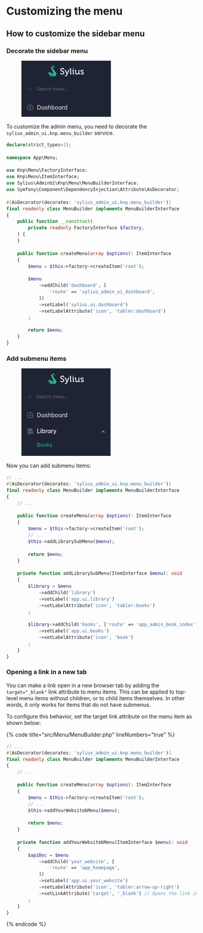 # Customizing the menu

## How to customize the sidebar menu

### Decorate the sidebar menu

<div data-full-width="false">

<figure><img src="../../.gitbook/assets/sidebar_menu.png" alt="Sidebar menu"></figure>

</div>

To customize the admin menu, you need to decorate the `sylius_admin_ui.knp.menu_builder` service.

```php
declare(strict_types=1);

namespace App\Menu;

use Knp\Menu\FactoryInterface;
use Knp\Menu\ItemInterface;
use Sylius\AdminUi\Knp\Menu\MenuBuilderInterface;
use Symfony\Component\DependencyInjection\Attribute\AsDecorator;

#[AsDecorator(decorates: 'sylius_admin_ui.knp.menu_builder')]
final readonly class MenuBuilder implements MenuBuilderInterface
{
    public function __construct(
        private readonly FactoryInterface $factory,
    ) {
    }

    public function createMenu(array $options): ItemInterface
    {
        $menu = $this->factory->createItem('root');

        $menu
            ->addChild('dashboard', [
                'route' => 'sylius_admin_ui_dashboard',
            ])
            ->setLabel('sylius.ui.dashboard')
            ->setLabelAttribute('icon', 'tabler:dashboard')
        ;

        return $menu;
    }
}
```

### Add submenu items

<div data-full-width="false">

<figure><img src="../../.gitbook/assets/submenu_items.png" alt="Submenu items"></figure>

</div>

Now you can add submenu items:

```php
// ...
#[AsDecorator(decorates: 'sylius_admin_ui.knp.menu_builder')]
final readonly class MenuBuilder implements MenuBuilderInterface
{
    // ...
    
    public function createMenu(array $options): ItemInterface
    {
        $menu = $this->factory->createItem('root');
        // ...
        $this->addLibrarySubMenu($menu);

        return $menu;
    }
    
    private function addLibrarySubMenu(ItemInterface $menu): void
    {
        $library = $menu
            ->addChild('library')
            ->setLabel('app.ui.library')
            ->setLabelAttribute('icon', 'tabler:books')
        ;

        $library->addChild('books', ['route' => 'app_admin_book_index'])
            ->setLabel('app.ui.books')
            ->setLabelAttribute('icon', 'book')
        ;
    }
}
```

### Opening a link in a new tab

You can make a link open in a new browser tab by adding the `target="_blank"` link attribute to menu items. This can be applied to top-level menu items without children, or to child items themselves. In other words, it only works for items that do not have submenus.

To configure this behavior, set the target link attribute on the menu item as shown below:

{% code title="src/Menu/MenuBuilder.php" lineNumbers="true" %}
```php
// ...
#[AsDecorator(decorates: 'sylius_admin_ui.knp.menu_builder')]
final readonly class MenuBuilder implements MenuBuilderInterface
{
    // ...

    public function createMenu(array $options): ItemInterface
    {
        $menu = $this->factory->createItem('root');
        // ...
        $this->addYourWebsitebMenu($menu);

        return $menu;
    }

    private function addYourWebsitebMenu(ItemInterface $menu): void
    {
        $apiDoc = $menu
            ->addChild('your_website', [
                'route' => 'app_homepage',
            ])
            ->setLabel('app.ui.your_website')
            ->setLabelAttribute('icon', 'tabler:arrow-up-right')
            ->setLinkAttribute('target', '_blank') // Opens the link in a new tab
        ;
    }
}
```
{% endcode %}
